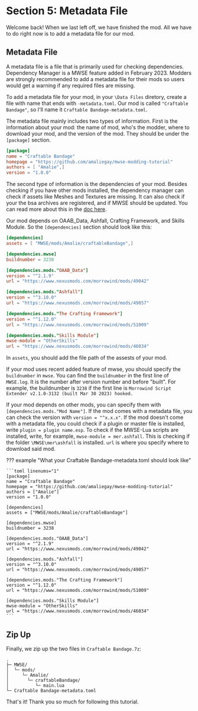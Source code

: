 # Section 5: Metadata File

Welcome back! When we last left off, we have finished the mod. All we have to do right now is to add a metadata file for our mod. 

## Metadata File

A metadata file is a file that is primarily used for checking dependencies. Dependency Manager is a MWSE feature added in February 2023. Modders are strongly recommended to add a metadata file for their mods so users would get a warning if any required files are missing. 

To add a metadata file for your mod, in your `\Data Files` diretory, create a file with name that ends with `-metadata.toml`. Our mod is called `"Craftable Bandage"`, so I'll name it `Craftable Bandage-metadata.toml`. 

The metadata file mainly includes two types of information. First is the information about your mod: the name of mod, who's the modder, where to download your mod, and the version of the mod. They should be under the `[package]` section.

```toml
[package]
name = "Craftable Bandage"
homepage = "https://github.com/amaliegay/mwse-modding-tutorial"
authors = [ "Amalie",]
version = "1.0.0"
```

The second type of information is the dependencies of your mod. Besides checking if you have other mods installed, the dependency manager can check if assets like Meshes and Textures are missing. It can also check if your the bsa archives are registered, and if MWSE should be updated. You can read more about this in the [doc here](https://mwse.github.io/MWSE/guides/metadata/#dependencies-section).

Our mod depends on OAAB_Data, Ashfall, Crafting Framework, and Skills Module. So the `[dependencies]` section should look like this:

```toml
[dependencies]
assets = [ "MWSE/mods/Amalie/craftableBandage",]

[dependencies.mwse]
buildnumber = 3238

[dependencies.mods."OAAB_Data"]
version = "^2.1.9"
url = "https://www.nexusmods.com/morrowind/mods/49042"

[dependencies.mods."Ashfall"]
version = "^3.10.0"
url = "https://www.nexusmods.com/morrowind/mods/49057"

[dependencies.mods."The Crafting Framework"]
version = "^1.12.0"
url = "https://www.nexusmods.com/morrowind/mods/51009"

[dependencies.mods."Skills Module"]
mwse-module = "OtherSkills"
url = "https://www.nexusmods.com/morrowind/mods/46034"
```

In `assets`, you should add the file path of the assests of your mod.

If your mod uses recent added feature of mwse, you should specify the `buildnumber` in `mwse`. You can find the `buildnumber` in the first line of `MWSE.log`. It is the number after version number and before "built". For example, the buildnumber is `3238` if the first line is `Morrowind Script Extender v2.1.0-3132 (built Mar 30 2023) hooked.`

If your mod depends on other mods, you can specify them with `[dependencies.mods."Mod Name"]`. If the mod comes with a metadata file, you can check the version with `version = "^x.x.x"`. If the mod doesn't come with a metadata file, you could check if a plugin or master file is installed, write `plugin = plugin name.esp`. To check if the MWSE-Lua scripts are installed, write, for example, `mwse-module = mer.ashfall`. This is checking if the folder `\MWSE\mer\ashfall` is installed. `url` is where you specify where to download said mod. 

??? example "What your Craftable Bandage-metadata.toml should look like"
    
    ```toml linenums="1"
    [package]
    name = "Craftable Bandage"
    homepage = "https://github.com/amaliegay/mwse-modding-tutorial"
    authors = ["Amalie"]
    version = "1.0.0"

    [dependencies]
    assets = ["MWSE/mods/Amalie/craftableBandage"]

    [dependencies.mwse]
    buildnumber = 3238

    [dependencies.mods."OAAB_Data"]
    version = "^2.1.9"
    url = "https://www.nexusmods.com/morrowind/mods/49042"

    [dependencies.mods."Ashfall"]
    version = "^3.10.0"
    url = "https://www.nexusmods.com/morrowind/mods/49057"

    [dependencies.mods."The Crafting Framework"]
    version = "^1.12.0"
    url = "https://www.nexusmods.com/morrowind/mods/51009"

    [dependencies.mods."Skills Module"]
    mwse-module = "OtherSkills"
    url = "https://www.nexusmods.com/morrowind/mods/46034"
    ```

## Zip Up

Finally, we zip up the two files in `Craftable Bandage.7z`:

```
.
├─ MWSE/
│  └─ mods/
│     └─ Amalie/
│       └─ craftableBandage/
│          └─ main.lua
└─ Craftable Bandage-metadata.toml
```

That's it! Thank you so much for following this tutorial. 